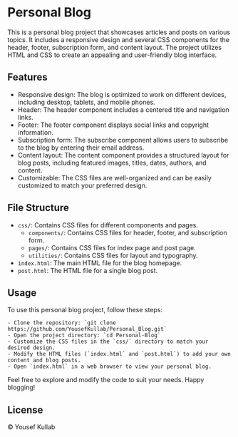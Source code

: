 # Personal Blog

This is a personal blog project that showcases articles and posts on various topics. It includes a responsive design and several CSS components for the header, footer, subscription form, and content layout. The project utilizes HTML and CSS to create an appealing and user-friendly blog interface.

## Features

- Responsive design: The blog is optimized to work on different devices, including desktop, tablets, and mobile phones.
- Header: The header component includes a centered title and navigation links.
- Footer: The footer component displays social links and copyright information.
- Subscription form: The subscribe component allows users to subscribe to the blog by entering their email address.
- Content layout: The content component provides a structured layout for blog posts, including featured images, titles, dates, authors, and content.
- Customizable: The CSS files are well-organized and can be easily customized to match your preferred design.

## File Structure

- `css/`: Contains CSS files for different components and pages.
  - `components/`: Contains CSS files for header, footer, and subscription form.
  - `pages/`: Contains CSS files for index page and post page.
  - `utilities/`: Contains CSS files for layout and typography.
- `index.html`: The main HTML file for the blog homepage.
- `post.html`: The HTML file for a single blog post.

## Usage

To use this personal blog project, follow these steps:

	- Clone the repository: `git clone https://github.com/YousefKullab/Personal_Blog.git`
	- Open the project directory: `cd Personal-Blog`
	- Customize the CSS files in the `css/` directory to match your desired design.
	- Modify the HTML files (`index.html` and `post.html`) to add your own content and blog posts.
	- Open `index.html` in a web browser to view your personal blog.

Feel free to explore and modify the code to suit your needs. Happy blogging!

## License

© Yousef Kullab
